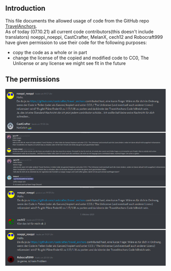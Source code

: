 ## Introduction 
This file documents the allowed usage of code from the GitHub repo [TravelAnchors](https://github.com/castcrafter/travel_anchors).  
As of today (07.10.21) all current code contributors(this doesn't include translators) noeppi_noeppi, CastCrafter, MelanX, cech12 and Robocraft999 have given permission to use their code for the following purposes:  
- copy the code as a whole or in part
- change the license of the copied and modified code to CC0, The Unlicense or any license we might see fit in the future

## The permissions
![CastCrafter](CastCrafter.png)
![noeppi_noeppi](noeppi_noeppi.png)
![MelanX](MelanX.png)
![cech12](cech12.png)
![RoboCraft999](RoboCraft999.png)